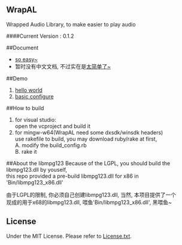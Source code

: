 ﻿## WrapAL
Wrapped Audio Library, to make easier to play audio

####Current Version : 0.1.2

##Document
- [so easy~](./doc/doc.md)
- 暂时没有中文文档, 不过实在是[太简单了~](./doc/doc.md)

##Demo
1. [hello world](./doc/1.helloworld.md)
2. [basic configure](./doc/2.configure-baisc.md)

##How to build
1. for visual studio:  
open the vcproject and build it
2. for mingw-w64(WrapAL need some dxsdk/winsdk headers)  
use rakefile to build, you may download ruby/rake at first,  
A. modify the build_config.rb  
B. rake it  

##About the libmpg123
Because of the LGPL, you should build the libmpg123.dll by youself,  
this repo provided a pre-build libmpg123.dll for x86 in 
'Bin/libmpg123_x86.dll'

由于LGPL的限制, 你必须自己创建libmpg123.dll, 当然, 本项目提供了一个  
现成的用于x68的libmpg123.dll, 喂鱼'Bin/libmpg123_x86.dll', 黑喂鱼~

## License
Under the MIT License. Please refer to [License.txt](./License.txt).